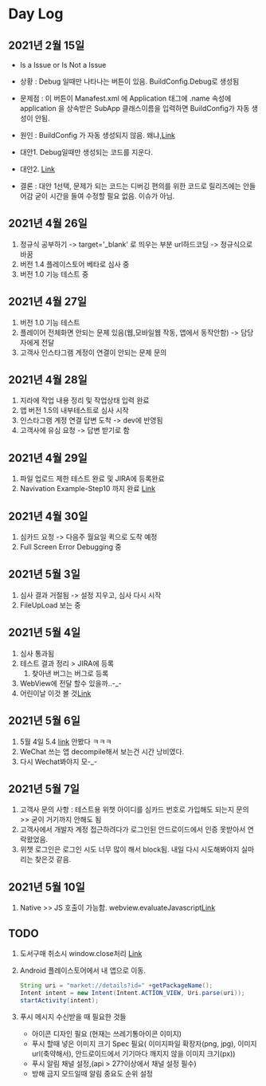 # Day Log

## 2021년 2월 15일

* Is a Issue or Is Not a Issue

* 상황 : Debug 일때만 나타나는 버튼이 있음. BuildConfig.Debug로 생성됨

* 문제점 : 이 버튼이 Manafest.xml 에 Application 태그에 .name 속성에 application 을 상속받은 SubApp 클래스이름을 입력하면 BuildConfig가 자동 생성이 안됨.

* 원인 : BuildConfig 가 자동 생성되지 않음. 왜냐,[Link](https://developer.android.com/studio/releases/gradle-plugin#version_properties_removed_from_buildconfig_class_in_library_projects)

* 대안1. Debug일때만 생성되는 코드를 지운다.
* 대안2. [Link](https://ichi.pro/ko/android-modyul-eseo-buildconfig-saengseong-jungji-138001015316721)

* 결론 : 대안 1선택, 문제가 되는 코드는 디버깅 편의를 위한 코드로 릴리즈에는 안들어감 굳이 시간을 들여 수정할 필요 없음. 이슈가 아님.

## 2021년 4월 26일

1. 정규식 공부하기 -> target='_blank' 로 띄우는 부분 url하드코딩 -> 정규식으로 바꿈
1. 버전 1.4 플레이스토어 베타로 심사 중
1. 버전 1.0 기능 테스트 중

## 2021년 4월 27일

1. 버전 1.0 기능 테스트
1. 플레이어 전체화면 안되는 문제 있음(웹,모바일웹 작동, 앱에서 동작안함) -> 담당자에게 전달
1. 고객사 인스타그램 계정이 연결이 안되는 문제 문의

## 2021년 4월 28일

1. 지라에 작업 내용 정리 및 작업상태 입력 완료
1. 앱 버전 1.5의 내부테스트로 심사 시작
1. 인스타그램 계정 연결 답변 도착 -> dev에 반영됨
1. 고객사에 유심 요청 -> 답변 받기로 함

## 2021년 4월 29일

1. 파일 업로드 제한 테스트 완료 및 JIRA에 등록완료
1. Navivation Example-Step10 까지 완료 [Link](https://developer.android.com/codelabs/kotlin-android-training-add-navigation/index.html#9)

## 2021년 4월 30일

1. 심카드 요청 -> 다음주 월요일 퀵으로 도착 예정
1. Full Screen Error Debugging 중

## 2021년 5월 3일

1. 심사 결과 거절됨 -> 설정 지우고, 심사 다시 시작
1. FileUpLoad 보는 중

## 2021년 5월 4일

1. 심사 통과됨
1. 테스트 결과 정리 > JIRA에 등록
    1. 찾아낸 버그는 버그로 등록
1. WebView에 전달 할수 있을까..-_-
1. 어린이날 이것 볼 것[Link](https://github.com/rohitpsoman/Android-Kotlin-MVVM-Navigation-Room-Coroutines-Databinding.git)

## 2021년 5월 6일

1. 5월 4일 5.4 [link](https://github.com/rohitpsoman/Android-Kotlin-MVVM-Navigation-Room-Coroutines-Databinding.git) 안봤다 ㅋㅋㅋ
1. WeChat 쓰는 앱 decompile해서 보는건 시간 낭비였다.
1. 다시 Wechat봐야지 모-_-

## 2021년 5월 7일

1. 고객사 문의 사항 : 테스트용 위챗 아이디를 심카드 번호로 가입해도 되는지 문의 >> 굳이 거기까지 안해도 됨
1. 고객사에서 개발자 계정 접근하려다가 로그인된 안드로이드에서 인증 못받아서 연락왔었음.
1. 위챗 로그인은 로그인 시도 너무 많이 해서 block됨. 내일 다시 시도해봐야지 실마리는 찾은것 같음.

## 2021년 5월 10일

1.  Native >> JS 호출이 가능함. webview.evaluateJavascript[Link](https://g-y-e-o-m.tistory.com/28)

## TODO

1. 도서구매 취소시 window.close처리 [Link](<https://holika.tistory.com/m/entry/내-맘대로-정리한-안드로이드-WebView에서-windowclose-이벤트-받아서-창-닫기>)

1. Android 플레이스토어에서 내 앱으로 이동.

    ```java
    String uri = "market://details?id=" +getPackageName();
    Intent intent = new Intent(Intent.ACTION_VIEW, Uri.parse(uri));
    startActivity(intent);
    ```

1. 푸시 메시지 수신받을 때 필요한 것들
    * 아이콘 디자인 필요 (현재는 쓰레기통아이콘 이미지)
    * 푸시 할때 넣은 이미지 크기 Spec 필요( 이미지파일 확장자(png, jpg), 이미지 url(축약해서), 안드로이드에서 기기마다 깨지지 않을 이미지 크기(px))
    * 푸시 알림 채널 설정,(api > 27?이상에서 채널 설정 필수)
    * 방해 금지 모드일때 알림 중요도 순위 설정
